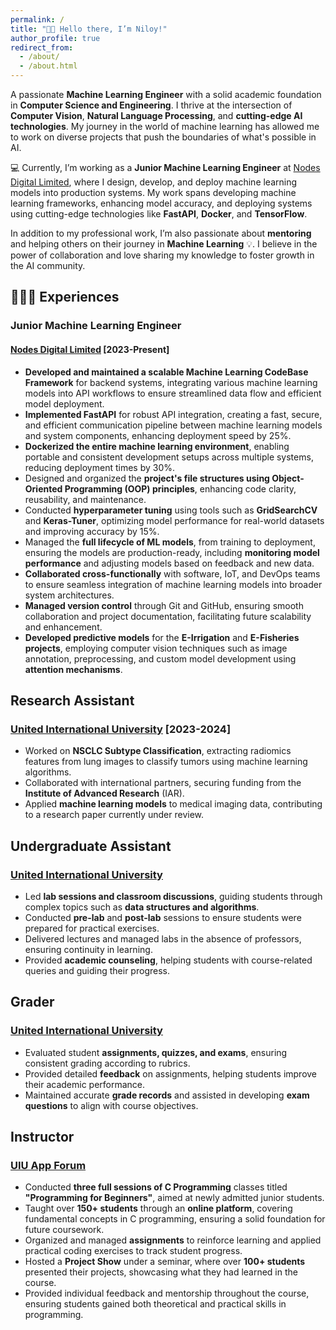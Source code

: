 ```yaml
---
permalink: /
title: "👋🏼 Hello there, I’m Niloy!"
author_profile: true
redirect_from: 
  - /about/
  - /about.html
---
```


A passionate **Machine Learning Engineer** with a solid academic foundation in **Computer Science and Engineering**. I thrive at the intersection of **Computer Vision**, **Natural Language Processing**, and **cutting-edge AI technologies**. My journey in the world of machine learning has allowed me to work on diverse projects that push the boundaries of what's possible in AI.

💻 Currently, I’m working as a **Junior Machine Learning Engineer** at [Nodes Digital Limited](https://nodesdigitallimited.com), where I design, develop, and deploy machine learning models into production systems. My work spans developing machine learning frameworks, enhancing model accuracy, and deploying systems using cutting-edge technologies like **FastAPI**, **Docker**, and **TensorFlow**.

In addition to my professional work, I’m also passionate about **mentoring** and helping others on their journey in **Machine Learning** 💡. I believe in the power of collaboration and love sharing my knowledge to foster growth in the AI community.


## 👨🏻‍🔬 Experiences
### Junior Machine Learning Engineer
#### [Nodes Digital Limited](https://nodesdigitallimited.com) [2023-Present]
- **Developed and maintained a scalable Machine Learning CodeBase Framework** for backend systems, integrating various machine learning models into API workflows to ensure streamlined data flow and efficient model deployment.
- **Implemented FastAPI** for robust API integration, creating a fast, secure, and efficient communication pipeline between machine learning models and system components, enhancing deployment speed by 25%.
- **Dockerized the entire machine learning environment**, enabling portable and consistent development setups across multiple systems, reducing deployment times by 30%.
- Designed and organized the **project's file structures using Object-Oriented Programming (OOP) principles**, enhancing code clarity, reusability, and maintenance.
- Conducted **hyperparameter tuning** using tools such as **GridSearchCV** and **Keras-Tuner**, optimizing model performance for real-world datasets and improving accuracy by 15%.
- Managed the **full lifecycle of ML models**, from training to deployment, ensuring the models are production-ready, including **monitoring model performance** and adjusting models based on feedback and new data.
- **Collaborated cross-functionally** with software, IoT, and DevOps teams to ensure seamless integration of machine learning models into broader system architectures.
- **Managed version control** through Git and GitHub, ensuring smooth collaboration and project documentation, facilitating future scalability and enhancement.
- **Developed predictive models** for the **E-Irrigation** and **E-Fisheries projects**, employing computer vision techniques such as image annotation, preprocessing, and custom model development using **attention mechanisms**.



## Research Assistant
### [United International University](https://uiu.ac.bd) [2023-2024]
- Worked on **NSCLC Subtype Classification**, extracting radiomics features from lung images to classify tumors using machine learning algorithms.
- Collaborated with international partners, securing funding from the **Institute of Advanced Research** (IAR).
- Applied **machine learning models** to medical imaging data, contributing to a research paper currently under review.

## Undergraduate Assistant
### [United International University](https://uiu.ac.bd)
- Led **lab sessions and classroom discussions**, guiding students through complex topics such as **data structures and algorithms**.
- Conducted **pre-lab** and **post-lab** sessions to ensure students were prepared for practical exercises.
- Delivered lectures and managed labs in the absence of professors, ensuring continuity in learning.
- Provided **academic counseling**, helping students with course-related queries and guiding their progress.

## Grader
### [United International University](https://uiu.ac.bd)
- Evaluated student **assignments, quizzes, and exams**, ensuring consistent grading according to rubrics.
- Provided detailed **feedback** on assignments, helping students improve their academic performance.
- Maintained accurate **grade records** and assisted in developing **exam questions** to align with course objectives.

## Instructor
### [UIU App Forum](https://uiu.ac.bd)
- Conducted **three full sessions of C Programming** classes titled **"Programming for Beginners"**, aimed at newly admitted junior students.
- Taught over **150+ students** through an **online platform**, covering fundamental concepts in C programming, ensuring a solid foundation for future coursework.
- Organized and managed **assignments** to reinforce learning and applied practical coding exercises to track student progress.
- Hosted a **Project Show** under a seminar, where over **100+ students** presented their projects, showcasing what they had learned in the course.
- Provided individual feedback and mentorship throughout the course, ensuring students gained both theoretical and practical skills in programming.

<!-- 
This is the front page of a website that is powered by the [Academic Pages template](https://github.com/academicpages/academicpages.github.io) and hosted on GitHub pages. [GitHub pages](https://pages.github.com) is a free service in which websites are built and hosted from code and data stored in a GitHub repository, automatically updating when a new commit is made to the respository. This template was forked from the [Minimal Mistakes Jekyll Theme](https://mmistakes.github.io/minimal-mistakes/) created by Michael Rose, and then extended to support the kinds of content that academics have: publications, talks, teaching, a portfolio, blog posts, and a dynamically-generated CV. You can fork [this repository](https://github.com/academicpages/academicpages.github.io) right now, modify the configuration and markdown files, add your own PDFs and other content, and have your own site for free, with no ads! An older version of this template powers my own personal website at [stuartgeiger.com](http://stuartgeiger.com), which uses [this Github repository](https://github.com/staeiou/staeiou.github.io).

A data-driven personal website
======
Like many other Jekyll-based GitHub Pages templates, Academic Pages makes you separate the website's content from its form. The content & metadata of your website are in structured markdown files, while various other files constitute the theme, specifying how to transform that content & metadata into HTML pages. You keep these various markdown (.md), YAML (.yml), HTML, and CSS files in a public GitHub repository. Each time you commit and push an update to the repository, the [GitHub pages](https://pages.github.com/) service creates static HTML pages based on these files, which are hosted on GitHub's servers free of charge.

Many of the features of dynamic content management systems (like Wordpress) can be achieved in this fashion, using a fraction of the computational resources and with far less vulnerability to hacking and DDoSing. You can also modify the theme to your heart's content without touching the content of your site. If you get to a point where you've broken something in Jekyll/HTML/CSS beyond repair, your markdown files describing your talks, publications, etc. are safe. You can rollback the changes or even delete the repository and start over -- just be sure to save the markdown files! Finally, you can also write scripts that process the structured data on the site, such as [this one](https://github.com/academicpages/academicpages.github.io/blob/master/talkmap.ipynb) that analyzes metadata in pages about talks to display [a map of every location you've given a talk](https://academicpages.github.io/talkmap.html).

Getting started
======
1. Register a GitHub account if you don't have one and confirm your e-mail (required!)
2. Fork [this repository](https://github.com/academicpages/academicpages.github.io) by clicking the "fork" button in the top right. 
3. Go to the repository's settings (rightmost item in the tabs that start with "Code", should be below "Unwatch"). Rename the repository "[your GitHub username].github.io", which will also be your website's URL.
4. Set site-wide configuration and create content & metadata (see below -- also see [this set of diffs](http://archive.is/3TPas) showing what files were changed to set up [an example site](https://getorg-testacct.github.io) for a user with the username "getorg-testacct")
5. Upload any files (like PDFs, .zip files, etc.) to the files/ directory. They will appear at https://[your GitHub username].github.io/files/example.pdf.  
6. Check status by going to the repository settings, in the "GitHub pages" section

Site-wide configuration
------
The main configuration file for the site is in the base directory in [_config.yml](https://github.com/academicpages/academicpages.github.io/blob/master/_config.yml), which defines the content in the sidebars and other site-wide features. You will need to replace the default variables with ones about yourself and your site's github repository. The configuration file for the top menu is in [_data/navigation.yml](https://github.com/academicpages/academicpages.github.io/blob/master/_data/navigation.yml). For example, if you don't have a portfolio or blog posts, you can remove those items from that navigation.yml file to remove them from the header. 

Create content & metadata
------
For site content, there is one markdown file for each type of content, which are stored in directories like _publications, _talks, _posts, _teaching, or _pages. For example, each talk is a markdown file in the [_talks directory](https://github.com/academicpages/academicpages.github.io/tree/master/_talks). At the top of each markdown file is structured data in YAML about the talk, which the theme will parse to do lots of cool stuff. The same structured data about a talk is used to generate the list of talks on the [Talks page](https://academicpages.github.io/talks), each [individual page](https://academicpages.github.io/talks/2012-03-01-talk-1) for specific talks, the talks section for the [CV page](https://academicpages.github.io/cv), and the [map of places you've given a talk](https://academicpages.github.io/talkmap.html) (if you run this [python file](https://github.com/academicpages/academicpages.github.io/blob/master/talkmap.py) or [Jupyter notebook](https://github.com/academicpages/academicpages.github.io/blob/master/talkmap.ipynb), which creates the HTML for the map based on the contents of the _talks directory).

**Markdown generator**

I have also created [a set of Jupyter notebooks](https://github.com/academicpages/academicpages.github.io/tree/master/markdown_generator
) that converts a CSV containing structured data about talks or presentations into individual markdown files that will be properly formatted for the Academic Pages template. The sample CSVs in that directory are the ones I used to create my own personal website at stuartgeiger.com. My usual workflow is that I keep a spreadsheet of my publications and talks, then run the code in these notebooks to generate the markdown files, then commit and push them to the GitHub repository.

How to edit your site's GitHub repository
------
Many people use a git client to create files on their local computer and then push them to GitHub's servers. If you are not familiar with git, you can directly edit these configuration and markdown files directly in the github.com interface. Navigate to a file (like [this one](https://github.com/academicpages/academicpages.github.io/blob/master/_talks/2012-03-01-talk-1.md) and click the pencil icon in the top right of the content preview (to the right of the "Raw | Blame | History" buttons). You can delete a file by clicking the trashcan icon to the right of the pencil icon. You can also create new files or upload files by navigating to a directory and clicking the "Create new file" or "Upload files" buttons. 

Example: editing a markdown file for a talk
![Editing a markdown file for a talk](/images/editing-talk.png)

For more info
------
More info about configuring Academic Pages can be found in [the guide](https://academicpages.github.io/markdown/). The [guides for the Minimal Mistakes theme](https://mmistakes.github.io/minimal-mistakes/docs/configuration/) (which this theme was forked from) might also be helpful. -->